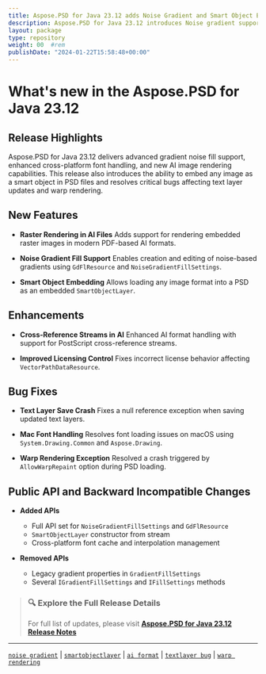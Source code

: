 ```yaml
---
title: Aspose.PSD for Java 23.12 adds Noise Gradient and Smart Object Embedding
description: Aspose.PSD for Java 23.12 introduces Noise gradient support, smart object embedding from any format, enhanced AI rendering, and fixes key text and warp issues.
layout: package
type: repository
weight: 00	#rem
publishDate: "2024-01-22T15:58:48+00:00"
---
```


# What's new in the Aspose.PSD for Java 23.12

## Release Highlights

Aspose.PSD for Java 23.12 delivers advanced gradient noise fill support, enhanced cross-platform font handling, and new AI image rendering capabilities. This release also introduces the ability to embed any image as a smart object in PSD files and resolves critical bugs affecting text layer updates and warp rendering.

## New Features

- **Raster Rendering in AI Files**
  Adds support for rendering embedded raster images in modern PDF-based AI formats.

- **Noise Gradient Fill Support**
  Enables creation and editing of noise-based gradients using `GdFlResource` and `NoiseGradientFillSettings`.

- **Smart Object Embedding**
  Allows loading any image format into a PSD as an embedded `SmartObjectLayer`.

## Enhancements

- **Cross-Reference Streams in AI**
  Enhanced AI format handling with support for PostScript cross-reference streams.

- **Improved Licensing Control**
  Fixes incorrect license behavior affecting `VectorPathDataResource`.

## Bug Fixes

- **Text Layer Save Crash**
  Fixes a null reference exception when saving updated text layers.

- **Mac Font Handling**
  Resolves font loading issues on macOS using `System.Drawing.Common` and `Aspose.Drawing`.

- **Warp Rendering Exception**
  Resolved a crash triggered by `AllowWarpRepaint` option during PSD loading.

## Public API and Backward Incompatible Changes

- **Added APIs**
  - Full API set for `NoiseGradientFillSettings` and `GdFlResource`
  - `SmartObjectLayer` constructor from stream
  - Cross-platform font cache and interpolation management

- **Removed APIs**
  - Legacy gradient properties in `GradientFillSettings`
  - Several `IGradientFillSettings` and `IFillSettings` methods

> ### 🔍 Explore the Full Release Details
>
> For full list of updates, please visit **[Aspose.PSD for Java 23.12 Release Notes](https://releases.aspose.com/psd/java/release-notes/2023/aspose-psd-for-java-23-12-release-notes/)**

---

[`noise gradient`](https://search.aspose.com/q/noise-gradient.html) | [`smartobjectlayer`](https://search.aspose.com/q/smartobjectlayer.html) | [`ai format`](https://search.aspose.com/q/ai-format.html) | [`textlayer bug`](https://search.aspose.com/q/textlayer-bug.html) | [`warp rendering`](https://search.aspose.com/q/warp-rendering.html)
